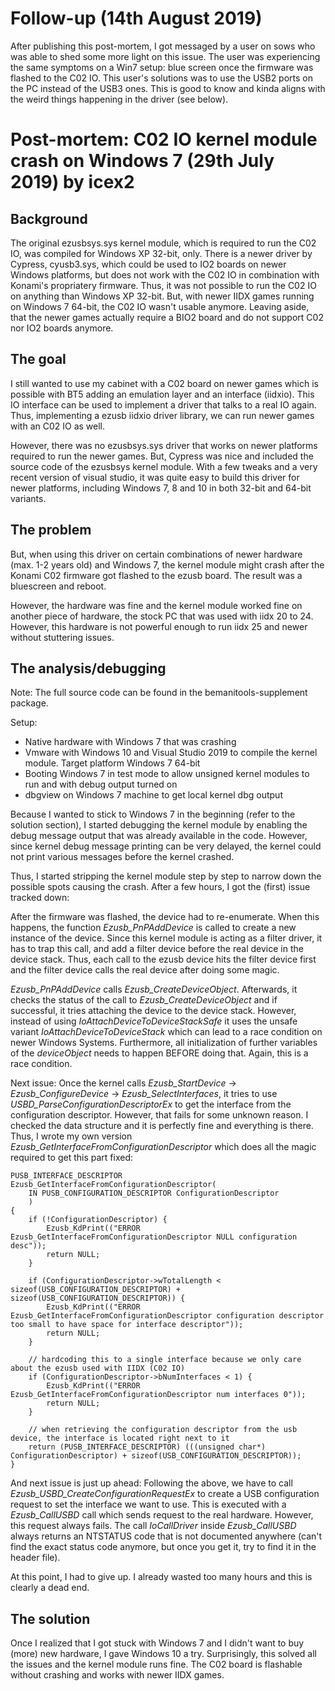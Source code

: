 # Follow-up (14th August 2019)
After publishing this post-mortem, I got messaged by a user on sows who was able to shed some more light on this issue.
The user was experiencing the same symptoms on a Win7 setup: blue screen once the firmware was flashed to the C02 IO.
This user's solutions was to use the USB2 ports on the PC instead of the USB3 ones. This is good to know and kinda
aligns with the weird things happening in the driver (see below).

# Post-mortem: C02 IO kernel module crash on Windows 7 (29th July 2019) by icex2
## Background
The original ezusbsys.sys kernel module, which is required to run the C02 IO, was compiled for Windows XP 32-bit, only.
There is a newer driver by Cypress, cyusb3.sys, which could be used to IO2 boards on newer Windows platforms, but does
not work with the C02 IO in combination with Konami's propriatery firmware. Thus, it was not possible to run the C02 IO
on anything than Windows XP 32-bit. But, with newer IIDX games running on Windows 7 64-bit, the C02 IO wasn't usable
anymore. Leaving aside, that the newer games actually require a BIO2 board and do not support C02 nor IO2 boards
anymore.

## The goal
I still wanted to use my cabinet with a C02 board on newer games which is possible with BT5 adding an emulation layer
and an interface (iidxio). This IO interface can be used to implement a driver that talks to a real IO again. Thus,
implementing a ezusb iidxio driver library, we can run newer games with an C02 IO as well.

However, there was no ezusbsys.sys driver that works on newer platforms required to run the newer games. But, Cypress
was nice and included the source code of the ezusbsys kernel module. With a few tweaks and a very recent version of
visual studio, it was quite easy to build this driver for newer platforms, including Windows 7, 8 and 10 in both
32-bit and 64-bit variants.

## The problem
But, when using this driver on certain combinations of newer hardware (max. 1-2 years old) and Windows 7, the kernel
module might crash after the Konami C02 firmware got flashed to the ezusb board. The result was a bluescreen and reboot.

However, the hardware was fine and the kernel module worked fine on another piece of hardware, the stock PC that was 
used with iidx 20 to 24. However, this hardware is not powerful enough to run iidx 25 and newer without stuttering
issues.

## The analysis/debugging
Note: The full source code can be found in the bemanitools-supplement package.

Setup:
* Native hardware with Windows 7 that was crashing
* Vmware with Windows 10 and Visual Studio 2019 to compile the kernel module. Target platform Windows 7 64-bit
* Booting Windows 7 in test mode to allow unsigned kernel modules to run and with debug output turned on
* dbgview on Windows 7 machine to get local kernel dbg output

Because I wanted to stick to Windows 7 in the beginning (refer to the solution section), I started debugging the kernel
module by enabling the debug message output that was already available in the code. However, since kernel debug message
printing can be very delayed, the kernel could not print various messages before the kernel crashed.

Thus, I started stripping the kernel module step by step to narrow down the possible spots causing the crash. After a
few hours, I got the (first) issue tracked down:

After the firmware was flashed, the device had to re-enumerate. When this happens, the function *Ezusb_PnPAddDevice*
is called to create a new instance of the device. Since this kernel module is acting as a filter driver, it has to
trap this call, and add a filter device before the real device in the device stack. Thus, each call to the ezusb device
hits the filter device first and the filter device calls the real device after doing some magic.

*Ezusb_PnPAddDevice* calls *Ezusb_CreateDeviceObject*. Afterwards, it checks the status of the call to 
*Ezusb_CreateDeviceObject* and if successful, it tries attaching the device to the device stack. However, instead of
using *IoAttachDeviceToDeviceStackSafe* it uses the unsafe variant *IoAttachDeviceToDeviceStack* which can lead to a
race condition on newer Windows Systems. Furthermore, all initialization of further variables of the *deviceObject*
needs to happen BEFORE doing that. Again, this is a race condition.

Next issue: Once the kernel calls *Ezusb_StartDevice* -> *Ezusb_ConfigureDevice* -> *Ezusb_SelectInterfaces*, it tries
to use *USBD_ParseConfigurationDescriptorEx* to get the interface from the configuration descriptor. However, that
fails for some unknown reason. I checked the data structure and it is perfectly fine and everything is there. Thus,
I wrote my own version *Ezusb_GetInterfaceFromConfigurationDescriptor* which does all the magic required to get this
part fixed:
```
PUSB_INTERFACE_DESCRIPTOR Ezusb_GetInterfaceFromConfigurationDescriptor(
	IN PUSB_CONFIGURATION_DESCRIPTOR ConfigurationDescriptor
	)
{
	if (!ConfigurationDescriptor) {
		Ezusb_KdPrint(("ERROR Ezusb_GetInterfaceFromConfigurationDescriptor NULL configuration desc"));
		return NULL;
	}

	if (ConfigurationDescriptor->wTotalLength < sizeof(USB_CONFIGURATION_DESCRIPTOR) + sizeof(USB_CONFIGURATION_DESCRIPTOR)) {
		Ezusb_KdPrint(("ERROR Ezusb_GetInterfaceFromConfigurationDescriptor configuration descriptor too small to have space for interface descriptor"));
		return NULL;
	}

	// hardcoding this to a single interface because we only care about the ezusb used with IIDX (C02 IO)
	if (ConfigurationDescriptor->bNumInterfaces < 1) {
		Ezusb_KdPrint(("ERROR Ezusb_GetInterfaceFromConfigurationDescriptor num interfaces 0"));
		return NULL;
	}

	// when retrieving the configuration descriptor from the usb device, the interface is located right next to it
	return (PUSB_INTERFACE_DESCRIPTOR) (((unsigned char*) ConfigurationDescriptor) + sizeof(USB_CONFIGURATION_DESCRIPTOR));
}
```

And next issue is just up ahead: Following the above, we have to call *Ezusb_USBD_CreateConfigurationRequestEx* to
create a USB configuration request to set the interface we want to use. This is executed with a *Ezusb_CallUSBD* call
which sends request to the real hardware. However, this request always fails. The call *IoCallDriver* inside 
*Ezusb_CallUSBD* always returns an NTSTATUS code that is not documented anywhere (can't find the exact status code
anymore, but once you get it, try to find it in the header file).

At this point, I had to give up. I already wasted too many hours and this is clearly a dead end.

## The solution
Once I realized that I got stuck with Windows 7 and I didn't want to buy (more) new hardware, I gave Windows 10 a try.
Surprisingly, this solved all the issues and the kernel module runs fine. The C02 board is flashable without crashing
and works with newer IIDX games.